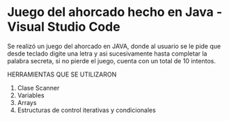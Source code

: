 # Juego del ahorcado hecho en Java - Visual Studio Code
Se realizó un juego del ahorcado en JAVA, donde al usuario se le pide que desde teclado digite una letra y asi sucesivamente hasta completar la palabra secreta, si no pierde el juego, cuenta con un total de 10 intentos. 

HERRAMIENTAS QUE SE UTILIZARON

 1. Clase Scanner
 2. Variables
 3. Arrays
 4. Estructuras de control iterativas y condicionales

